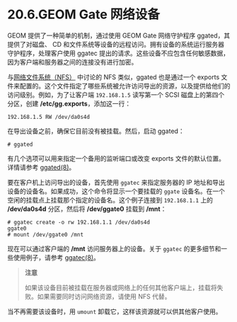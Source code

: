 # 20.6.GEOM Gate 网络设备

GEOM 提供了一种简单的机制，通过使用 GEOM Gate 网络守护程序 ggated，其提供了对磁盘、 CD 和文件系统等设备的远程访问。拥有设备的系统运行服务器守护程序，处理客户使用 ggatec 提出的请求。这些设备不应包含任何敏感数据，因为客户端和服务器之间的连接没有进行加密。

与[网络文件系统（NFS）](https://docs.freebsd.org/en/books/handbook/network-servers/index.html#network-nfs) 中讨论的 NFS 类似，ggated 也是通过一个 exports 文件来配置的。这个文件指定了哪些系统被允许访问导出的资源，以及提供给他们的访问级别。例如，为了让客户端 `192.168.1.5` 读写第一个 SCSI 磁盘上的第四个分区，创建 **/etc/gg.exports**，添加这一行：

```
192.168.1.5 RW /dev/da0s4d
```

在导出设备之前，确保它目前没有被挂载。然后，启动 ggated：

```
# ggated
```

有几个选项可以用来指定一个备用的监听端口或改变 exports 文件的默认位置。详情请参考 [ggated(8)](https://www.freebsd.org/cgi/man.cgi?query=ggated&sektion=8&format=html)。

要在客户机上访问导出的设备，首先使用 `ggatec` 来指定服务器的 IP 地址和导出设备的设备名。如果成功，这个命令将显示一个要挂载的 `ggate` 设备名。在一个空闲的挂载点上挂载那个指定的设备名。这个例子连接到 `192.168.1.1` 上的 **/dev/da0s4d** 分区，然后将 **/dev/ggate0** 挂载到 **/mnt**：

```
# ggatec create -o rw 192.168.1.1 /dev/da0s4d
ggate0
# mount /dev/ggate0 /mnt
```

现在可以通过客户端的 **/mnt** 访问服务器上的设备。关于 `ggatec` 的更多细节和一些使用例子，请参考 [ggatec(8)](https://www.freebsd.org/cgi/man.cgi?query=ggatec&sektion=8&format=html)。

> **注意**
>
> 如果该设备目前被挂载在服务器或网络上的任何其他客户端上，挂载将失败。如果需要同时访问网络资源，请使用 NFS 代替。

当不再需要该设备时，用 `umount` 卸载它，这样该资源就可以供其他客户使用。